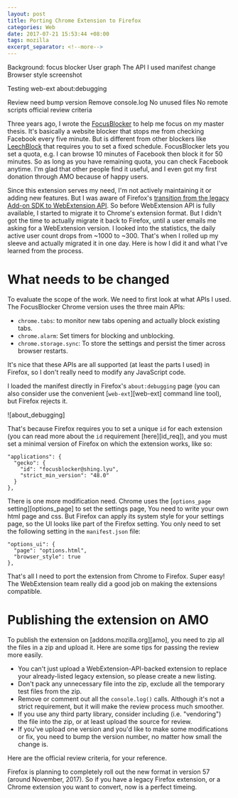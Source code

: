 ```yaml
---
layout: post
title: Porting Chrome Extension to Firefox
categories: Web
date: 2017-07-21 15:53:44 +08:00
tags: mozilla
excerpt_separator: <!--more-->
---
```


Background: focus blocker
User graph
The API I used
manifest change
Browser style screenshot

Testing
web-ext
about:debugging

Review
need bump version
Remove console.log
No unused files
No remote scripts
official review criteria

Three years ago, I wrote the [FocusBlocker](oldfb) to help me focus on my master thesis. It's basically a website blocker that stops me from checking Facebook every five minute. But is different from other blockers like [LeechBlock](leechblock) that requires you to set a fixed schedule. FocusBlocker lets you set a quota, e.g. I can browse 10 minutes of Facebook then block it for 50 minutes. So as long as you have remaining quota, you can check Facebook anytime. I'm glad that other people find it useful, and I even got my first donation through AMO because of happy users.

Since this extension serves my need, I'm not actively maintaining it or adding new features. But I was aware of Firefox's [transition from the legacy Add-on SDK to WebExtension API](transition). So before WebExtension API is fully available, I started to migrate it to Chrome's extension format. But I didn't got the time to actually migrate it back to Firefox, until a user emails me asking for a WebExtension version. I looked into the statistics, the daily active user count drops from ~1000 to ~300. That's when I rolled up my sleeve and actually migrated it in one day. Here is how I did it and what I've learned from the process.

<!--more-->

# What needs to be changed
To evaluate the scope of the work. We need to first look at what APIs I used. The FocusBlocker Chrome version uses the three main APIs:

* `chrome.tabs`: to monitor new tabs opening and actually block existing tabs.
* `chrome.alarm`: Set timers for blocking and unblocking.
* `chrome.storage.sync`: To store the settings and persist the timer across browser restarts.

It's nice that these APIs are all supported (at least the parts I used) in Firefox, so I don't really need to modify any JavaScript code.

I loaded the manifest directly in Firefox's `about:debugging` page (you can also consider use the convenient [`web-ext`][web-ext] command line tool), but Firefox rejects it.

![about_debugging]

That's because Firefox requires you to set a unique `id` for each extension (you can read more about the `id` requirement [here][id_req]), and you must set a minimal version of Firefox on which the extension works, like so:

```
"applications": {
  "gecko": {
    "id": "focusblocker@shing.lyu",
    "strict_min_version": "48.0"
  }
},
```

There is one more modification need. Chrome uses the [`options_page` setting][options_page] to set the settings page, You need to write your own html page and css. But Firefox can apply its system style for your settings page, so the UI looks like part of the Firefox setting. You only need to set the following setting in the `manifest.json` file:

```
"options_ui": {
  "page": "options.html",
  "browser_style": true
},
```

That's all I need to port the extension from Chrome to Firefox. Super easy! The WebExtension team really did a good job on making the extensions compatible.

# Publishing the extension on AMO

To publish the extension on [addons.mozilla.org][amo], you need to zip all the files in a zip and upload it. Here are some tips for passing the review more easily. 

* You can't just upload a WebExtension-API-backed extension to replace your already-listed legacy extension, so please create a new listing.
* Don't pack any unnecessary file into the zip, exclude all the temporary test files from the zip.
* Remove or comment out all the `console.log()` calls. Although it's not a strict requirement, but it will make the review process much smoother.
* If you use any third party library, consider including (i.e. "vendoring") the file into the zip, or at least upload the source for review.
* If you've upload one version and you'd like to make some modifications or fix, you need to bump the version number, no matter how small the change is.

Here are the official review criteria, for your reference. 

Firefox is planning to completely roll out the new format in version 57 (around November, 2017). So if you have a legacy Firefox extension, or a Chrome extension you want to convert, now is a perfect timeing. 
